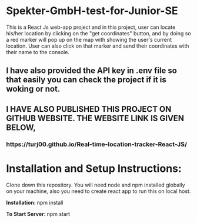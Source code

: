 <b> <h1>Spekter-GmbH-test-for-Junior-SE </h1> </b>


This is a React Js web-app project and in this project, user can locate his/her location by clicking on the "get coordinates" button, and by doing so a red marker will pop up on the map with showing the user's current location. User can also click on that marker and send their coordinates with their name to the console.

<h2> I have also provided the API key in .env file so that easily you can check the project if it is woking or not. </h2>

<h2> I HAVE ALSO PUBLISHED THIS PROJECT ON GITHUB WEBSITE. THE WEBSITE LINK IS GIVEN BELOW, </h2>
<h3> https://turj00.github.io/Real-time-location-tracker-React-JS/ </h3>

<b> <h1> Installation and Setup Instructions: </h1> </b>
Clone down this repository. You will need node and npm installed globally on your machine, also you need to create react app to run this on local host.

<b> Installation: </b> npm install


<b> To Start Server: </b> npm start



